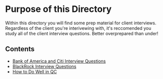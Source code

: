 # Purpose of this Directory
Within this directory you will find some prep material for client interviews.  Regardless of the client you're interivewing with, it's reccomended you study all of the client interview questions.  Better overprepared than under!

## Contents
- [Bank of America and Citi Interview Questions](https://github.com/211129-Enterprise/demos/blob/main/interviews/bofa-and-citi.md)
- [BlackRock Interview Questions](https://github.com/211129-Enterprise/demos/blob/main/interviews/blackrock.md)
- [How to Do Well in QC](https://github.com/211129-Enterprise/demos/blob/main/interviews/how-to-do-well-in-qc.md)
